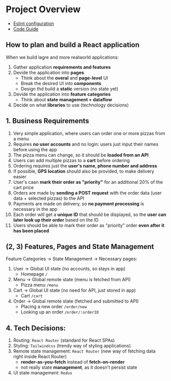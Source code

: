 # Project Overview

- [Eslint configuration](docs/ESLINT_CONFIG.md)
- [Code Guide](docs/CODE_GUIDE.md)

## How to **plan** and **build** a React application

When we build lagre and more realworld applications:

1. Gather application **requirements and features**
2. Devide the application into **pages**
   - Think about the **overal** and **page-level** UI
   - Break the desired UI into **components**
   - Design thd build a **static** version (no state yet)
3. Devide the application into **feature categories**
   - Think about **state management + dataflow**
4. Decide on what **libraries** to use (technology decisions)

## 1. Business Requirements

1. Very simple application, where users can order one or more pizzas from a menu
2. Requires **no user accounts** and no login: users just input their names before using the app
3. The pizza menu can change, so it should be **loaded from an API**
4. Users can add multiple pizzas to a **cart** before ordering
5. Ordering requires just the **user's name, phone number and address**
6. If possible, **GPS location** should also be provided, to make delivery easier
7. User's caan **mark their order as "priority"** for an additional 20% of the cart price
8. Orders are made by **sending a POST request** with the order data (user data + selected pizzas) to the API
9. Payments are made on delivery, so **no payment processing** is necessary in the app
10. Each order will get a **unique ID** that should be displayed, so the **user can later look up their order** based on the ID
11. Users should be able to mark their order as "priority" order **even after it has been placed**

## (2, 3) Features, Pages and State Management

Feature Categories -> State Management -> Necessary pages:

1. User -> Global UI state (no accounts, so stays in app)
   - Homepage `/`
2. Menu -> Global remote state (menu is fetched from API)
   - Pizza menu `/menu`
3. Cart -> Global UI state (no need for API, just stored in app)
   - Cart `/cart`
4. Order -> Global remote state (fetched and submitted to API)
   - Placing a new order `/order/new`
   - Looking up an order `/order/:orderID`

## 4. **Tech Decisions:**

1. Routing: `React Router` (standard for React SPAs)
2. Styling: `Tailwindcss` (trendy way of styling applications)
3. Remote state management: `React Router` (new way of fetching data right inside React Router)
   - **render-as-you-fetch** instead of **fetch-on-render**
   - not really state **management**, as it doesn't persist state
4. UI state management: `Redux`
